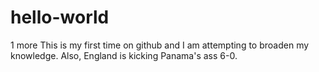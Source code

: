# hello-world
1 more
This is my first time on github and I am attempting to broaden my knowledge. Also, England is kicking Panama's ass 6-0.
